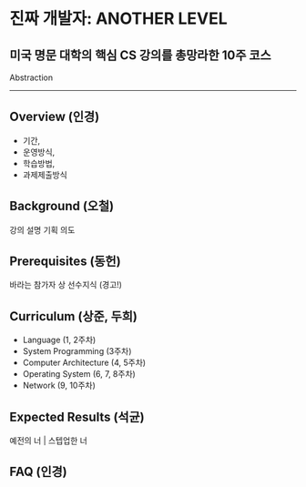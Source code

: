# 진짜 개발자: ANOTHER LEVEL
미국 명문 대학의 핵심 CS 강의를 총망라한 10주 코스
---

Abstraction

---
## Overview (인경) 
* 기간,
* 운영방식,
* 학습방법,
* 과제제출방식

## Background (오철)
강의 설명
기획 의도

## Prerequisites (동헌)
바라는 참가자 상
선수지식
(경고!)

## Curriculum (상준, 두희)
- Language (1, 2주차)
- System Programming (3주차)
- Computer Architecture (4, 5주차)
- Operating System (6, 7, 8주차)
- Network (9, 10주차)

## Expected Results (석균)
예전의 너 | 스텝업한 너

## FAQ (인경)

